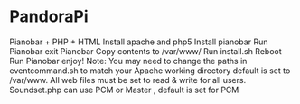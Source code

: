 # PandoraPi
Pianobar + PHP + HTML
Install apache and php5
Install pianobar
Run Pianobar
exit Pianobar
Copy contents to /var/www/
Run install.sh
Reboot
Run Pianobar
enjoy!
Note: 
You may need to change the paths in eventcommand.sh to match your Apache working directory default is set to /var/www.
All web files must be set to read & write for all users.
Soundset.php can use PCM or Master , default is set for PCM
